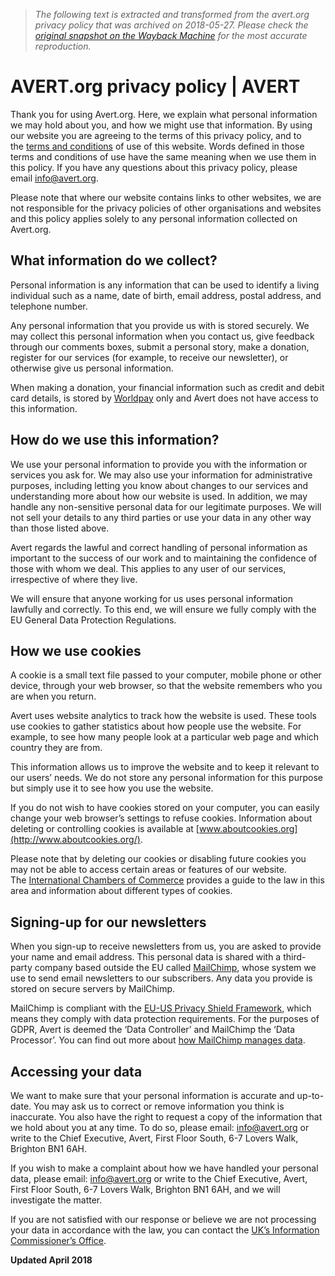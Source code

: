 > *The following text is extracted and transformed from the avert.org privacy policy that was archived on 2018-05-27. Please check the [original snapshot on the Wayback Machine](https://web.archive.org/web/20180527221140id_/http%3A//www.avert.org/privacy-policy) for the most accurate reproduction.*

# AVERT.org privacy policy | AVERT

Thank you for using Avert.org. Here, we explain what personal information we may hold about you, and how we might use that information. By using our website you are agreeing to the terms of this privacy policy, and to the [terms and conditions](https://www.avert.org/node/381) of use of this website. Words defined in those terms and conditions of use have the same meaning when we use them in this policy. If you have any questions about this privacy policy, please email [info@avert.org](mailto:info@avert.org).  

Please note that where our website contains links to other websites, we are not responsible for the privacy policies of other organisations and websites and this policy applies solely to any personal information collected on Avert.org.

## **What information do we collect?**

Personal information is any information that can be used to identify a living individual such as a name, date of birth, email address, postal address, and telephone number.

Any personal information that you provide us with is stored securely. We may collect this personal information when you contact us, give feedback through our comments boxes, submit a personal story, make a donation, register for our services (for example, to receive our newsletter), or otherwise give us personal information.

When making a donation, your financial information such as credit and debit card details, is stored by [Worldpay](http://www.worldpay.com/) only and Avert does not have access to this information.

## **How do we use this information?**

We use your personal information to provide you with the information or services you ask for. We may also use your information for administrative purposes, including letting you know about changes to our services and understanding more about how our website is used. In addition, we may handle any non-sensitive personal data for our legitimate purposes. We will not sell your details to any third parties or use your data in any other way than those listed above.

Avert regards the lawful and correct handling of personal information as important to the success of our work and to maintaining the confidence of those with whom we deal. This applies to any user of our services, irrespective of where they live.

We will ensure that anyone working for us uses personal information lawfully and correctly. To this end, we will ensure we fully comply with the EU General Data Protection Regulations.

## **How we use cookies**

A cookie is a small text file passed to your computer, mobile phone or other device, through your web browser, so that the website remembers who you are when you return.

Avert uses website analytics to track how the website is used. These tools use cookies to gather statistics about how people use the website. For example, to see how many people look at a particular web page and which country they are from.

This information allows us to improve the website and to keep it relevant to our users’ needs. We do not store any personal information for this purpose but simply use it to see how you use the website.

If you do not wish to have cookies stored on your computer, you can easily change your web browser’s settings to refuse cookies. Information about deleting or controlling cookies is available at [www.aboutcookies.org](http://www.aboutcookies.org/).

Please note that by deleting our cookies or disabling future cookies you may not be able to access certain areas or features of our website. The [International Chambers of Commerce](http://www.iccwbo.uk/pages/privacy) provides a guide to the law in this area and information about different types of cookies.

## Signing-up for our newsletters

When you sign-up to receive newsletters from us, you are asked to provide your name and email address. This personal data is shared with a third-party company based outside the EU called [MailChimp](https://mailchimp.com/), whose system we use to send email newsletters to our subscribers. Any data you provide is stored on secure servers by MailChimp.

MailChimp is compliant with the [EU-US Privacy Shield Framework](https://www.privacyshield.gov/), which means they comply with data protection requirements. For the purposes of GDPR, Avert is deemed the ‘Data Controller’ and MailChimp the ‘Data Processor’. You can find out more about [how MailChimp manages data](http://www.mailchimp.com/legal/privacy).

## Accessing your data

We want to make sure that your personal information is accurate and up-to-date. You may ask us to correct or remove information you think is inaccurate. You also have the right to request a copy of the information that we hold about you at any time. To do so, please email: [info@avert.org](mailto:info@avert.org?subject=Subject%20access%20request) or write to the Chief Executive, Avert, First Floor South, 6-7 Lovers Walk, Brighton BN1 6AH.

If you wish to make a complaint about how we have handled your personal data, please email: [info@avert.org](mailto:info@avert.org?subject=Complaint%20about%20handling%20of%20personal%20data) or write to the Chief Executive, Avert, First Floor South, 6-7 Lovers Walk, Brighton BN1 6AH, and we will investigate the matter.

If you are not satisfied with our response or believe we are not processing your data in accordance with the law, you can contact the [UK’s Information Commissioner’s Office](http://www.ico.org.uk/).

**Updated April 2018**
